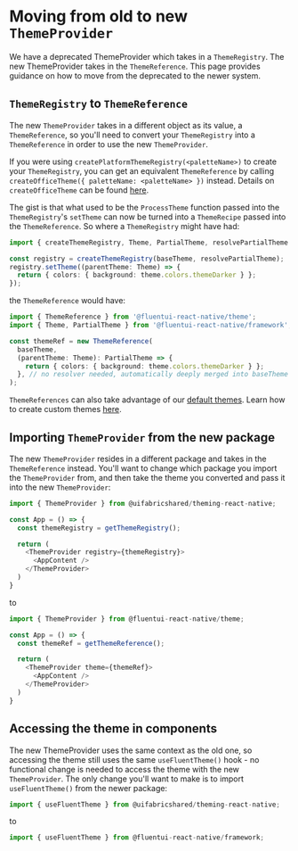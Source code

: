 # Moving from old to new `ThemeProvider`

We have a deprecated ThemeProvider which takes in a `ThemeRegistry`. The new ThemeProvider takes in the `ThemeReference`. This page provides guidance on how to move from the deprecated to the newer system.

## `ThemeRegistry` to `ThemeReference`

The new `ThemeProvider` takes in a different object as its value, a `ThemeReference`, so you'll need to convert your `ThemeRegistry` into a `ThemeReference` in order to use the new `ThemeProvider`.

If you were using `createPlatformThemeRegistry(<paletteName>)` to create your `ThemeRegistry`, you can get an equivalent `ThemeReference` by calling `createOfficeTheme({ paletteName: <paletteName> })` instead. Details on `createOfficeTheme` can be found [here](../Theming/DefaultThemes.md#integration-with-office).

The gist is that what used to be the `ProcessTheme` function passed into the `ThemeRegistry`'s `setTheme` can now be turned into a `ThemeRecipe` passed into the `ThemeReference`. So where a `ThemeRegistry` might have had:

```ts
import { createThemeRegistry, Theme, PartialTheme, resolvePartialTheme } from '@uifabricshared/theming-react-native';

const registry = createThemeRegistry(baseTheme, resolvePartialTheme);
registry.setTheme((parentTheme: Theme) => {
  return { colors: { background: theme.colors.themeDarker } };
});
```

the `ThemeReference` would have:

```ts
import { ThemeReference } from '@fluentui-react-native/theme';
import { Theme, PartialTheme } from '@fluentui-react-native/framework';

const themeRef = new ThemeReference(
  baseTheme,
  (parentTheme: Theme): PartialTheme => {
    return { colors: { background: theme.colors.themeDarker } };
  }, // no resolver needed, automatically deeply merged into baseTheme
);
```

`ThemeReferences` can also take advantage of our [default themes](../Theming/DefaultThemes.md). Learn how to create custom themes [here](../Theming/CustomTheme.md).

## Importing `ThemeProvider` from the new package

The new `ThemeProvider` resides in a different package and takes in the `ThemeReference` instead. You'll want to change which package you import the `ThemeProvider` from, and then take the theme you converted and pass it into the new `ThemeProvider`:

```ts
import { ThemeProvider } from @uifabricshared/theming-react-native;

const App = () => {
  const themeRegistry = getThemeRegistry();

  return (
    <ThemeProvider registry={themeRegistry}>
      <AppContent />
    </ThemeProvider>
  )
}
```

to

```ts
import { ThemeProvider } from @fluentui-react-native/theme;

const App = () => {
  const themeRef = getThemeReference();

  return (
    <ThemeProvider theme={themeRef}>
      <AppContent />
    </ThemeProvider>
  )
}
```

## Accessing the theme in components

The new ThemeProvider uses the same context as the old one, so accessing the theme still uses the same `useFluentTheme()` hook - no functional change is needed to access the theme with the new `ThemeProvider`. The only change you'll want to make is to import `useFluentTheme()` from the newer package:

```ts
import { useFluentTheme } from @uifabricshared/theming-react-native;
```

to

```ts
import { useFluentTheme } from @fluentui-react-native/framework;
```
